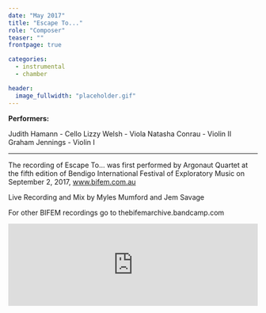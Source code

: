 ```yaml
---
date: "May 2017"
title: "Escape To..."
role: "Composer"
teaser: ""
frontpage: true

categories:
  - instrumental
  - chamber

header:
  image_fullwidth: "placeholder.gif"
---
```


**Performers:**

Judith Hamann - Cello
Lizzy Welsh - Viola
Natasha Conrau - Violin II
Graham Jennings - Violin I
____________________________________

The recording of Escape To... was first performed by Argonaut Quartet at the fifth edition of Bendigo International Festival of Exploratory Music on September 2, 2017, www.bifem.com.au

Live Recording and Mix by Myles Mumford and Jem Savage

For other BIFEM recordings go to thebifemarchive.bandcamp.com

<iframe width="100%" height="166" scrolling="no" frameborder="no" allow="autoplay" src="https://w.soundcloud.com/player/?url=https%3A//api.soundcloud.com/tracks/367454771&color=%23ff5500&auto_play=false&hide_related=false&show_comments=true&show_user=true&show_reposts=false&show_teaser=true"></iframe>  
